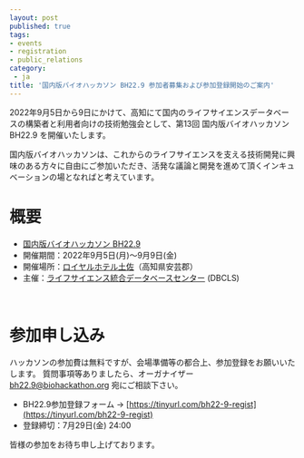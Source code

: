 ```yaml
---
layout: post
published: true
tags:
- events
- registration
- public_relations
category:
 - ja
title: '国内版バイオハッカソン BH22.9 参加者募集および参加登録開始のご案内'
---
```

2022年9月5日から9日にかけて、高知にて国内のライフサイエンスデータベースの構築者と利用者向けの技術勉強会として、第13回 国内版バイオハッカソン BH22.9 を開催いたします。

国内版バイオハッカソンは、これからのライフサイエンスを支える技術開発に興味のある方々に自由にご参加いただき、活発な議論と開発を進めて頂くインキュベーションの場となればと考えています。
<br />

# 概要
*  [国内版バイオハッカソン BH22.9](https://wiki.lifesciencedb.jp/mw/BH22.9)
*  開催期間：2022年9月5日(月)〜9月9日(金)
*  開催場所：[ロイヤルホテル土佐](https://www.daiwaresort.jp/tosa/)（高知県安芸郡）
*  主催：[ライフサイエンス統合データベースセンター](https://dbcls.rois.ac.jp/) (DBCLS)

<br />

# 参加申し込み
ハッカソンの参加費は無料ですが、会場準備等の都合上、参加登録をお願いいたします。
質問事項等ありましたら、オーガナイザー bh22.9@biohackathon.org 宛にご相談下さい。

*  BH22.9参加登録フォーム → [https://tinyurl.com/bh22-9-regist](https://tinyurl.com/bh22-9-regist)
*  登録締切：7月29日(金) 24:00

皆様の参加をお待ち申し上げております。
